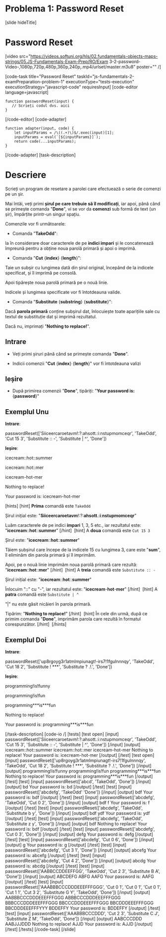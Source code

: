 # Problema 1: Password Reset

[slide hideTitle]
# Password Reset
[video src="https://videos.softuni.org/hls/02.fundamentals-objects-maps-strings/05.JS-Fundamentals-Exam-Prep/RO/Exam 3-2-password-Video-,1080p,720p,480p,360p,240p,.mp4/urlset/master.m3u8" poster="" /]


[code-task title="Password Reset" taskId="js-fundamentals-2-examPreparation-problem-1" executionType="tests-execution" executionStrategy="javascript-code" requiresInput]
[code-editor language=javascript]
```
function passwordReset(input) {
   // Scrieți codul dvs. aici
}
```
[/code-editor]
[code-adapter]
```
function adapter(input, code) {
    let inputParams = /\((.+)\)$/.exec(input)[1];
    inputParams = eval(`[${inputParams}]`);
    return code(...inputParams);
}
```
[/code-adapter]
[task-description]
# Descriere
Scrieți un program de resetare a parolei care efectuează o serie de comenzi pe un șir.

Mai întâi, veți primi **șirul pe care trebuie să îl modificați**, iar apoi, până când se primește comanda "**Done**", vi se vor da **comenzi** sub formă de text (un șir), împărțite printr-un singur spațiu.

Comenzile vor fi următoarele:

* Comanda "**TakeOdd**": 

Ia în considerare doar caracterele de pe **indici impari** și le concatenează împreună pentru a obține noua parolă primară și apoi o imprimă.

* Comanda "**Cut** \{**index**\} \{**length**\}": 

Taie un subșir cu lungimea dată din șirul original, începând de la indicele specificat, și îl imprimă pe consolă.

Apoi tipărește noua parolă primară pe o nouă linie.

Indicele și lungimea specificate vor fi întotdeauna valide.

* Comanda "**Substitute** \{**substring**\} \{**substitute**\}": 

Dacă **parola primară** conține subșirul dat, înlocuiește toate aparițiile sale cu textul de substituție dat și imprimă rezultatul.

Dacă nu, imprimați "**Nothing to replace!**".

## Intrare

* Veți primi șiruri până când se primește comanda "**Done**".

* Indicii comenzii "**Cut** \{**index**\} \{**length**\}" vor fi întotdeauna valizi

## Ieșire

* După primirea comenzii "**Done**", tipăriți: "**Your password is:** \{**password**\}"

## Exemplul Unu

**Intrare**:

passwordReset(['Siiceercaroetavm!:?:ahsott.:i:nstupmomceqr', 'TakeOdd', 'Cut 15 3', 'Substitute :: -', 'Substitute \| \^', 'Done'])

**Ieșire**:

icecream\:\:hot\:\:summer

icecream\:\:hot\:\:mer

icecream\-hot\-mer

Nothing to replace!

Your password is: icecream\-hot\-mer

[hints]
[hint]
**Prima** comandă este `TakeOdd`

Șirul inițial este: "**Siiceercaroetavm**!:?:**ahsott**.:**i**:**nstupmomceqr**"

Luăm caracterele de pe indici **impari** 1, 3, 5 etc., iar rezultatul este: "**icecream**\:\:**hot**\:\:**summer**"
[/hint] 
[hint]
A **doua** comandă este `Cut 15 3`

Șirul este: "**icecream**\:\:**hot**\:\:**summer**"

Tăiem șubșirul care începe de la indicele 15 cu lungimea 3, care este "**sum**", îl eliminăm din parola primară și îl imprimăm.

Apoi, pe o nouă linie imprimăm noua parolă primară care rezultă: "**icecream**::**hot**::**mer**"
[/hint] 
[hint]
A **treia** comandă este `Substitute :: -`

Șirul inițial este: "**icecream**\:\:**hot**\:\:**summer**"

Înlocuim "\:\:" cu "-", iar rezultatul este: "**icecream**-**hot**-**mer**"
[/hint] 
[hint]
A **patra** comandă este `Substitute | ^`

"\|" nu este găsit nicăieri în parola primară.

Tipărim: "**Nothing to replace!**"
[/hint] 
[hint]
În cele din urmă, după ce primim comanda "**Done**", imprimăm parola care rezultă în formatul corespunzător.
[/hint] 
[/hints] 


## Exemplul Doi

**Intrare**:

passwordReset(['up8rgoyg3r1atmlmpiunagt!-irs7!1fgulnnnqy', 'TakeOdd', 'Cut 18 2', 'Substitute ! \*\*\*', 'Substitute ? .!.', 'Done'])

**Ieșire**:

programming!is!funny

programming!is!fun

programming\*\*\*is\*\*\*fun

Nothing to replace!

Your password is: programming\*\*\*is\*\*\*fun

[/task-description]
[code-io /]
[tests]
[test open]
[input]
passwordReset(['Siiceercaroetavm!\:\?\:ahsott\.\:i\:nstupmomceqr', 'TakeOdd', 'Cut 15 3', 'Substitute \:\: \-', 'Substitute \| \^', 'Done'])
[/input]
[output]
icecream\:\:hot\:\:summer
icecream\:\:hot\:\:mer
icecream\-hot\-mer
Nothing to replace\!
Your password is\: icecream\-hot\-mer
[/output]
[/test]
[test open]
[input]
passwordReset(['up8rgoyg3r1atmlmpiunagt!-irs7!1fgulnnnqy', 'TakeOdd', 'Cut 18 2', 'Substitute ! \*\*\*', 'Substitute ? .!.', 'Done'])
[/input]
[output]
programming!is!funny
programming!is!fun
programming\*\*\*is\*\*\*fun
Nothing to replace!
Your password is: programming\*\*\*is\*\*\*fun
[/output]
[/test]
[test]
[input]
passwordReset(['abcd', 'TakeOdd', 'Done'])
[/input]
[output]
bd
Your password is: bd
[/output]
[/test]
[test]
[input]
passwordReset(['abcdefg', 'TakeOdd'
'Done'])
[/input]
[output]
bdf
Your password is: bdf
[/output]
[/test]
[test]
[input]
passwordReset(['abcdefg', 'TakeOdd', 'Cut 0 2', 'Done'])
[/input]
[output]
bdf
f
Your password is: f
[/output]
[/test]
[test]
[input]
passwordReset(['abcdefg', 'TakeOdd', 'Substitute b y', 'Done'])
[/input]
[output]
bdf
ydf
Your password is: ydf
[/output]
[/test]
[test]
[input]
passwordReset(['abcdefg', 'TakeOdd', 'Substitute z y', 'Done'])
[/input]
[output]
bdf
Nothing to replace!
Your password is: bdf
[/output]
[/test]
[test]
[input]
passwordReset(['abcdefg', 'Cut 0 3', 'Done'])
[/input]
[output]
defg
Your password is: defg
[/output]
[/test]
[test]
[input]
passwordReset(['abcdefg', 'Cut 0 6', 'Done'])
[/input]
[output]
g
Your password is: g
[/output]
[/test]
[test]
[input]
passwordReset(['abcdefg', 'Cut 3 1', 'Done'])
[/input]
[output]
abcefg
Your password is: abcefg
[/output]
[/test]
[test]
[input]
passwordReset(['abcdefg', 'Cut 4 2', 'Done'])
[/input]
[output]
abcdg
Your password is: abcdg
[/output]
[/test]
[test]
[input]
passwordReset(['AABBCCDDEEFFGG', 'TakeOdd', 'Cut 2 3', 'Substitute B A', 'Done'])
[/input]
[output]
ABCDEFG
ABFG
AAFG
Your password is: AAFG
[/output]
[/test]
[test]
[input]
passwordReset(['AAABBBCCCDDDEEEFFFGGG', 'Cut 0 1', 'Cut 0 1', 'Cut 0 1', 'Cut 1 1', 'Cut 3 2', 'Substitute G Y', 'TakeOdd', 'Done'])
[/input]
[output]
AABBBCCCDDDEEEFFFGGG
ABBBCCCDDDEEEFFFGGG
BBBCCCDDDEEEFFFGGG
BBCCCDDDEEEFFFGGG
BBCDDDEEEFFFGGG
BBCDDDEEEFFFYYY
BDDEFFY
Your password is: BDDEFFY
[/output]
[/test]
[test]
[input]
passwordReset(['AAABBBCCCDDD', 'Cut 2 3', 'Substitute C J', 'Substitute Z M', 'TakeOdd', 'Done'])
[/input]
[output]
AABCCCDDD
AABJJJDDD
Nothing to replace!
AJJD
Your password is: AJJD
[/output]
[/test]
[/tests]
[/code-task]
[/slide]
